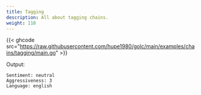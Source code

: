 ```yaml
---
title: Tagging
description: All about tagging chains.
weight: 110
---
```


{{< ghcode src="https://raw.githubusercontent.com/hupe1980/golc/main/examples/chains/tagging/main.go" >}}

Output:
```text
Sentiment: neutral
Aggressiveness: 3
Language: english
```